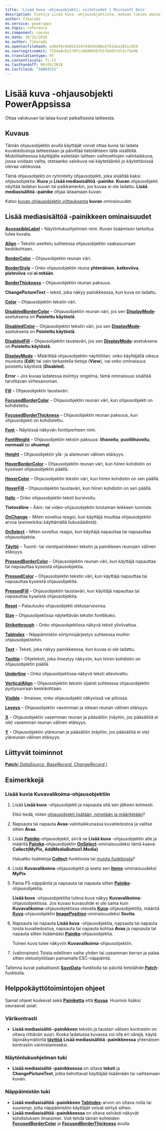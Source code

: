 ```yaml
---
title: 'Lisää kuva -ohjausobjekti: viitetiedot | Microsoft Docs'
description: Tietoja Lisää kuva -ohjausobjektista, mukaan lukien ominaisuudet ja esimerkkejä
author: fikaradz
ms.service: powerapps
ms.topic: reference
ms.component: canvas
ms.date: 10/25/2016
ms.author: fikaradz
ms.openlocfilehash: e20d76c9e8913197d4b59380a5f91dea3851c959
ms.sourcegitcommit: 7354a0c61578fcc0b9965bf557b9d7c553c73e96
ms.translationtype: HT
ms.contentlocale: fi-FI
ms.lasthandoff: 06/05/2018
ms.locfileid: "34803531"
---
```

# <a name="add-picture-control-in-powerapps"></a>Lisää kuva -ohjausobjekti PowerAppsissa
Ottaa valokuvan tai lataa kuvat paikallisesta laitteesta.

## <a name="description"></a>Kuvaus
Tämän ohjausobjektin avulla käyttäjät voivat ottaa kuvia tai ladata kuvatiedostoja laitteestaan ja päivittää tietolähteen tällä sisällöllä. Mobiililaitteessa käyttäjälle esitetään laitteen vaihtoehtojen valintaikkuna, jossa voidaan valita, otetaanko valokuva vai käytetäänkö jo käytettävissä olevaa valokuvaa.

Tämä ohjausobjekti on ryhmitelty ohjausobjekti, joka sisältää kaksi ohjausobjektia: **Kuva** ja **Lisää mediasisältöä -painike**. **Kuvan** ohjausobjekti näyttää ladatun kuvan tai paikkamerkin, jos kuvaa ei ole ladattu. **Lisää mediasisältöä -painike** ohjaa lataamaan kuvan.

Katso [kuvan ohjausobjektin viittauksesta](control-image.md) **kuvan** ominaisuudet.

## <a name="add-media-button-properties"></a>Lisää mediasisältöä -painikkeen ominaisuudet
**[AccessibleLabel](properties-accessibility.md)** – Näytönlukuohjelmien nimi. Kuvan lisäämisen tarkoitus tulee kuvata.

**[Align](properties-text.md)** – Tekstin asettelu suhteessa ohjausobjektin vaakasuoraan keskikohtaan.

**[BorderColor](properties-color-border.md)** – Ohjausobjektin reunan väri.

**[BorderStyle](properties-color-border.md)** – Onko ohjausobjektin reuna **yhtenäinen**, **katkoviiva**, **pisteviiva** vai **ei mitään**.

**[BorderThickness](properties-color-border.md)** – Ohjausobjektin reunan paksuus.

**ChangePictureText** – teksti, joka näkyy painikkeessa, kun kuva on ladattu.

**[Color](properties-color-border.md)** – Ohjausobjektin tekstin väri.

**[DisabledBorderColor](properties-color-border.md)** – Ohjausobjektin reunan väri, jos sen **[DisplayMode](properties-core.md)**-asetuksena on **Poistettu käytöstä**.

**[DisabledColor](properties-color-border.md)** – Ohjausobjektin tekstin väri, jos sen **[DisplayMode](properties-core.md)**-asetuksena on **Poistettu käytöstä**.

**[DisabledFill](properties-color-border.md)** – Ohjausobjektin taustaväri, jos sen **[DisplayMode](properties-core.md)**-asetuksena on **Poistettu käytöstä**.

**[DisplayMode](properties-core.md)** – Määrittää ohjausobjektin näyttötilan: onko käyttäjällä oikeus muokata (**Edit**) tai vain tarkastella tietoja (**View**), vai onko ominaisuus poistettu käytöstä (**Disabled**).

**Error** – Jos kuvaa ladatessa esiintyy ongelma, tämä ominaisuus sisältää tarvittavan virhesanoman.

**[Fill](properties-color-border.md)** – Ohjausobjektin taustaväri.

**[FocusedBorderColor](properties-color-border.md)**  – Ohjausobjektin reunan väri, kun ohjausobjekti on kohdistettu.

**[FocusedBorderThickness](properties-color-border.md)** – Ohjausobjektin reunan paksuus, kun ohjausobjekti on kohdistettu.

**[Font](properties-text.md)** – Näytössä näkyvän fonttiperheen nimi.

**[FontWeight](properties-text.md)** – Ohjausobjektin tekstin paksuus: **lihavoitu**, **puolilihavoitu**, **normaali** tai **ohuempi**.

**[Height](properties-size-location.md)** – Ohjausobjektin ylä- ja alareunan välinen etäisyys.

**[HoverBorderColor](properties-color-border.md)** – Ohjausobjektin reunan väri, kun hiiren kohdistin on kyseisen ohjausobjektin päällä.

**[HoverColor](properties-color-border.md)**  – Ohjausobjektin tekstin väri, kun hiiren kohdistin on sen päällä.

**[HoverFill](properties-color-border.md)**  – Ohjausobjektin taustaväri, kun hiiren kohdistin on sen päällä.

**[Italic](properties-text.md)**  – Onko ohjausobjektin teksti kursivoitu.

**Tietoväline** – Ääni- tai video-ohjausobjektin toistaman leikkeen tunniste.

**[OnChange](properties-core.md)** – Miten sovellus reagoi, kun käyttäjä muuttaa ohjausobjektin arvoa (esimerkiksi käyttämällä liukusäädintä).

**[OnSelect](properties-core.md)** – Miten sovellus reagoi, kun käyttäjä napauttaa tai napsauttaa ohjausobjektia.

**[Täyttö](properties-size-location.md)** – Tuonti- tai vientipainikkeen tekstin ja painikkeen reunojen välinen etäisyys.

**[PressedBorderColor](properties-color-border.md)** – Ohjausobjektin reunan väri, kun käyttäjä napauttaa tai napsauttaa kyseistä ohjausobjektia.

**[PressedColor](properties-color-border.md)** – Ohjausobjektin tekstin väri, kun käyttäjä napauttaa tai napsauttaa kyseistä ohjausobjektia.

**[PressedFill](properties-color-border.md)** – Ohjausobjektin taustaväri, kun käyttäjä napauttaa tai napsauttaa kyseistä ohjausobjektia.

**[Reset](properties-core.md)**  – Palautuuko ohjausobjekti oletusarvoonsa.

**[Size](properties-text.md)** – Ohjausobjektissa näytettävän tekstin fonttikoko.

**[Strikethrough](properties-text.md)**  – Onko ohjausobjektissa näkyvä teksti yliviivattua.

**[TabIndex](properties-accessibility.md)** – Näppäimistön siirtymisjärjestys suhteessa muihin ohjausobjekteihin.

**[Text](properties-core.md)** – Teksti, joka näkyy painikkeessa, kun kuvaa ei ole ladattu.

**[Tooltip](properties-core.md)** – Ohjeteksti, joka ilmestyy näkyviin, kun hiiren kohdistin on ohjausobjektin päällä.

**[Underline](properties-text.md)**  – Onko ohjausobjektissa näkyvä teksti alleviivattu.

**[VerticalAlign](properties-text.md)** – Ohjausobjektin tekstin sijainti suhteessa ohjausobjektin pystysuoraan keskikohtaan.

**[Visible](properties-core.md)** – Ilmaisee, onko ohjausobjekti näkyvissä vai piilossa.

**[Leveys](properties-size-location.md)** – Ohjausobjektin vasemman ja oikean reunan välinen etäisyys.

**[X](properties-size-location.md)** – Ohjausobjektin vasemman reunan ja pääsäilön (näytön, jos pääsäilöä ei ole) vasemman reunan välinen etäisyys.

**[Y](properties-size-location.md)** – Ohjausobjektin yläreunan ja pääsäilön (näytön, jos pääsäilöä ei ole) yläreunan välinen etäisyys.

## <a name="related-functions"></a>Liittyvät toiminnot
[**Patch**( *DataSource*, *BaseRecord*, *ChangeRecord* )](../functions/function-patch.md)

## <a name="examples"></a>Esimerkkejä
### <a name="add-images-to-an-image-gallery-control"></a>Lisää kuvia Kuvavalikoima-ohjausobjektiin
1. Lisää **Lisää kuva** -ohjausobjekti ja napsauta sitä sen jälkeen kolmesti.
   
    Etkö tiedä, miten [ohjausobjekti lisätään, nimetään ja määritetään](../add-configure-controls.md)?
2. Napsauta tai napauta **Avaa**-valintaikkunassa kuvatiedostoa ja valitse sitten **Avaa**.
3. Lisää **[Painike](control-button.md)**-ohjausobjekti, siirrä se **Lisää kuva** -ohjausobjektin alle ja määritä **[Painike](control-button.md)**-ohjausobjektin **[OnSelect](properties-core.md)**-ominaisuudeksi tämä kaava:<br>
   **Collect(MyPix, AddMediaButton1.Media)**
   
    Haluatko lisätietoja **[Collect](../functions/function-clear-collect-clearcollect.md)**-funktiosta tai [muista funktioista](../formula-reference.md)?
4. Lisää **Kuvavalikoima**-ohjausobjekti ja aseta sen **[Items](properties-core.md)**-ominaisuudeksi **MyPix**.
5. Paina F5-näppäintä ja napsauta tai napauta sitten **[Painike](control-button.md)**-ohjausobjektia.
   
    **Lisää kuva** -ohjausobjektilta tuleva kuva näkyy **Kuvavalikoima**-ohjausobjektissa. Jos kuvasi kuvasuhde ei ole sama kuin **Kuvavalikoima**-ohjausobjektissa olevalla **[Kuva](control-image.md)**-ohjausobjektilla, määritä **[Kuva](control-image.md)**-ohjausobjektin **[ImagePosition](properties-visual.md)**-ominaisuudeksi **Sovita**.
6. Napsauta tai napauta **Lisää kuva** -ohjausobjektia, napsauta tai napauta toista kuvatiedostoa, napsauta tai napauta kohtaa **Avaa** ja napsauta tai napauta sitten lisäämääsi **[Painike](control-button.md)**-ohjausobjektia.
   
    Toinen kuva tulee näkyviin **Kuvavalikoima**-ohjausobjektiin.
7. (valinnainen) Toista edellinen vaihe yhden tai useamman kerran ja palaa sitten oletustyötilaan painamalla ESC-näppäintä.

Tallenna kuvat paikallisesti **[SaveData](../functions/function-savedata-loaddata.md)**-funktiolla tai päivitä tietolähde **[Patch](../functions/function-patch.md)**-funktiolla.


## <a name="accessibility-guidelines"></a>Helppokäyttötoimintojen ohjeet
Samat ohjeet koskevat sekä **[Painiketta](control-button.md)** että **[Kuvaa](control-image.md)**. Huomioi lisäksi seuraavat asiat:

### <a name="color-contrast"></a>Värikontrasti
* **Lisää mediasisältö -painikkeen** tekstin ja taustan välisen kontrastin on oltava riittävän suuri. Koska ladatussa kuvassa voi olla eri värejä, käytä läpinäkymätöntä **[täyttöä](properties-color-border.md)** **Lisää mediasisältöä -painikkeessa** yhtenäisen kontrastin varmistamiseksi.

### <a name="screen-reader-support"></a>Näytönlukuohjelman tuki
* **Lisää mediasisältö -painikkeessa** on oltava **teksti** ja **ChangePictureText**, jotka kehottavat käyttäjää lisäämään tai vaihtamaan kuvan.

### <a name="keyboard-support"></a>Näppäimistön tuki
* **Lisää mediasisältöä -painikkeen** **[TabIndex](properties-accessibility.md)**-arvon on oltava nolla tai suurempi, jotta näppäimistön käyttäjät voivat siirtyä siihen.
* **Lisää mediasisältöä -painikkeessa** on oltava selvästi näkyvät kohdistuksen ilmaisimet. Voit tehdä tämän kohteiden **[FocusedBorderColor](properties-color-border.md)** ja **[FocusedBorderThickness](properties-color-border.md)** avulla.
 